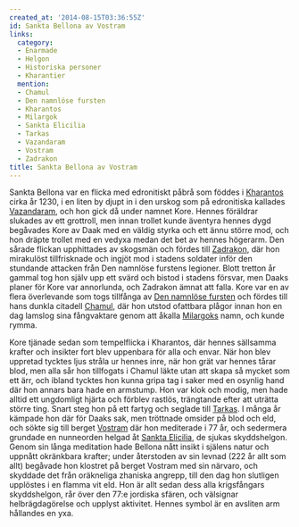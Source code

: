 ```yaml
---
created_at: '2014-08-15T03:36:55Z'
id: Sankta Bellona av Vostram
links:
  category:
  - Enarmade
  - Helgon
  - Historiska personer
  - Kharantier
  mention:
  - Chamul
  - Den namnlöse fursten
  - Kharantos
  - Milargok
  - Sankta Elicilia
  - Tarkas
  - Vazandaram
  - Vostram
  - Zadrakon
title: Sankta Bellona av Vostram
---
```


Sankta Bellona var en flicka med edronitiskt påbrå som föddes i [Kharantos] cirka år 1230, i en
liten by djupt in i den urskog som på edronitiska kallades [Vazandaram], och hon gick då under
namnet Kore. Hennes föräldrar slukades av ett grottroll, men innan trollet kunde äventyra hennes
dygd begåvades Kore av Daak med en väldig styrka och ett ännu större mod, och hon dräpte trollet med
en vedyxa medan det bet av hennes högerarm. Den sårade flickan upphittades av skogsmän och fördes
till [Zadrakon], där hon mirakulöst tillfrisknade och ingjöt mod i stadens soldater inför den
stundande attacken från Den namnlöse furstens legioner. Blott tretton år gammal tog hon själv upp
ett svärd och bistod i stadens försvar, men Daaks planer för Kore var annorlunda, och Zadrakon ämnat
att falla. Kore var en av flera överlevande som togs tillfånga av [Den namnlöse fursten] och fördes
till hans dunkla citadell [Chamul], där hon utstod ofattbara plågor innan hon en dag lamslog sina
fångvaktare genom att åkalla [Milargoks] namn, och kunde rymma.

Kore tjänade sedan som tempelflicka i Kharantos, där hennes sällsamma krafter och insikter fort blev
uppenbara för alla och envar. När hon blev uppretad tycktes ljus stråla ur hennes inre, när hon grät
var hennes tårar blod, men alla sår hon tillfogats i Chamul läkte utan att skapa så mycket som ett
ärr, och ibland tycktes hon kunna gripa tag i saker med en osynlig hand där hon annars bara hade en
armstump. Hon var klok och modig, men hade alltid ett ungdomligt hjärta och förblev rastlös,
trängtande efter att uträtta större ting. Snart steg hon på ett fartyg och seglade till [Tarkas]. I
många år kämpade hon där för Daaks sak, men tröttnade omsider på blod och eld, och sökte sig till
berget [Vostram] där hon mediterade i 77 år, och sedermera grundade en nunneorden helgad åt [Sankta
Elicilia], de sjukas skyddshelgon. Genom sin långa meditation hade Bellona nått insikt i själens
natur och uppnått okränkbara krafter; under återstoden av sin levnad (222 år allt som allt) begåvade
hon klostret på berget Vostram med sin närvaro, och skyddade det från oräkneliga zhaniska angrepp,
till den dag hon slutligen upplöstes i en flamma vit eld. Hon är allt sedan dess alla krigsfångars
skyddshelgon, rår över den 77:e jordiska sfären, och välsignar helbrägdagörelse och upplyst
aktivitet. Hennes symbol är en avsliten arm hållandes en yxa.

  [Kharantos]: Kharantos
  [Vazandaram]: Vazandaram
  [Zadrakon]: Zadrakon
  [Den namnlöse fursten]: Den_namnlöse_fursten
  [Chamul]: Chamul
  [Milargoks]: Milargok
  [Tarkas]: Tarkas
  [Vostram]: Vostram
  [Sankta Elicilia]: Sankta_Elicilia